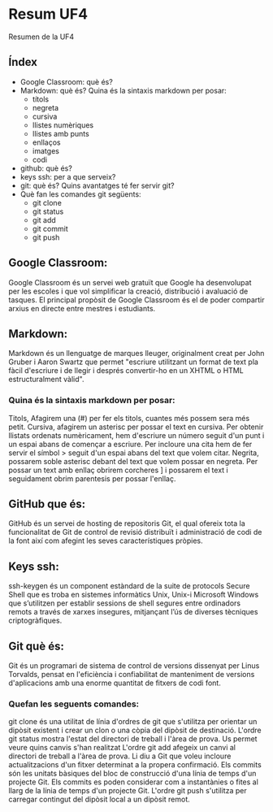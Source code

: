 # Resum UF4

Resumen de la UF4

## Índex

- Google Classroom: què és?
- Markdown: què és? 
Quina és la sintaxis markdown per posar:
  - títols
  - negreta
  - cursiva
  - llistes numèriques
  - llistes amb punts
  - enllaços
  - imatges
  - codi
- github: què és?
- keys ssh: per a que serveix?
- git: què és? Quins avantatges té fer servir git?
- Què fan les comandes git següents:
  - git clone
  - git status
  - git add
  - git commit
  - git push

## Google Classroom:
Google Classroom és un servei web gratuït que Google ha desenvolupat per les escoles i que vol simplificar la creació, distribució i avaluació de tasques. El principal propòsit de Google Classroom és el de poder compartir arxius en directe entre mestres i estudiants.

## Markdown:
Markdown és un llenguatge de marques lleuger, originalment creat per John Gruber i Aaron Swartz que permet "escriure utilitzant un format de text pla fàcil d'escriure i de llegir i després convertir-ho en un XHTML o HTML estructuralment vàlid". 

### Quina és la sintaxis markdown per posar:
Titols, Afagirem una (#) per fer els titols, cuantes més possem sera més petit.
Cursiva, afagirem un asterisc per possar el text en cursiva.
Per obtenir llistats ordenats numèricament, hem d'escriure un número seguit d'un punt i un espai abans de començar a escriure.
Per incloure una cita hem de fer servir el símbol > seguit d'un espai abans del text que volem citar.
Negrita, possarem soble asterisc debant del text que volem possar en negreta.
Per possar un text amb enllaç obrirem corcheres ] i possarem el text i seguidament obrim parentesis per possar l'enllaç.

## GitHub que és:
GitHub és un servei de hosting de repositoris Git, el qual ofereix tota la funcionalitat de Git de control de revisió distribuït i administració de codi de la font així com afegint les seves característiques pròpies.

## Keys ssh:
ssh-keygen és un component estàndard de la suite de protocols Secure Shell que es troba en sistemes informàtics Unix, Unix-i Microsoft Windows que s’utilitzen per establir sessions de shell segures entre ordinadors remots a través de xarxes insegures, mitjançant l’ús de diverses tècniques criptogràfiques.

## Git què és: 
Git és un programari de sistema de control de versions dissenyat per Linus Torvalds, pensat en l'eficiència i confiabilitat de manteniment de versions d'aplicacions amb una enorme quantitat de fitxers de codi font.

### Quefan les seguents comandes:
git clone és una utilitat de línia d'ordres de git que s'utilitza per orientar un dipòsit existent i crear un clon o una còpia del dipòsit de destinació.
L'ordre git status mostra l'estat del directori de treball i l'àrea de prova. Us permet veure quins canvis s'han realitzat
L'ordre git add afegeix un canvi al directori de treball a l'àrea de prova. Li diu a Git que voleu incloure actualitzacions d'un fitxer determinat a la propera confirmació.
Els commits són les unitats bàsiques del bloc de construcció d'una línia de temps d'un projecte Git. Els commits es poden considerar com a instantànies o fites al llarg de la línia de temps d'un projecte Git.
L'ordre git push s'utilitza per carregar contingut del dipòsit local a un dipòsit remot.



